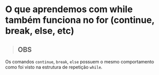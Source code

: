 # O que aprendemos com while também funciona no for (continue, break, else, etc)

> ## **OBS**

Os comandos `continue`, `break`, `else` possuem o mesmo comportamento como foi visto na estrutura de repetição `while`.